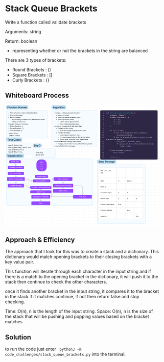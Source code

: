 # Stack Queue Brackets

Write a function called validate brackets

Arguments: string

Return: boolean
  - representing whether or not the brackets in the string are balanced

There are 3 types of brackets:
- Round Brackets : ()
- Square Brackets : []
- Curly Brackets : {}

## Whiteboard Process

![Whiteboard Process](stack-queue-brackets-wb.png)

## Approach & Efficiency

The approach that I took for this was to create a stack and a dictionary. This dictionary would match opening
brackets to their closing brackets with a key value pair.

This function will iterate through each character in the input string and if there is a match to the opening bracket
in the dictionary, it will push it to the stack then continue to check the other characters.

once it finds another bracket in the input string, it compares it to the bracket in the stack if it matches continue,
if not then return false and stop checking.

Time: O(n), n is the length of the input string.
Space: O(n), n is the size of the stack that will be pushing and popping values based on the bracket matches

## Solution
to run the code just enter
```  python3 -m code_challenges/stack_queue_brackets.py ```
into the terminal.



